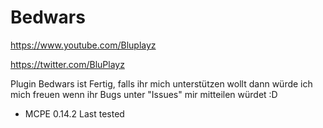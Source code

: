 # Bedwars
https://www.youtube.com/Bluplayz

https://twitter.com/BluPlayz



Plugin Bedwars ist Fertig, falls ihr mich unterstützen wollt dann würde ich mich freuen wenn ihr Bugs unter "Issues" mir mitteilen würdet :D




- MCPE 0.14.2  Last tested
